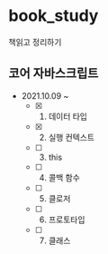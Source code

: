 # book_study
책읽고 정리하기

## 코어 자바스크립트
- 2021.10.09 ~
  - [x] 1. 데이터 타입
  - [x] 2. 실행 컨텍스트
  - [ ] 3. this
  - [ ] 4. 콜백 함수
  - [ ] 5. 클로저
  - [ ] 6. 프로토타입
  - [ ] 7. 클래스
  